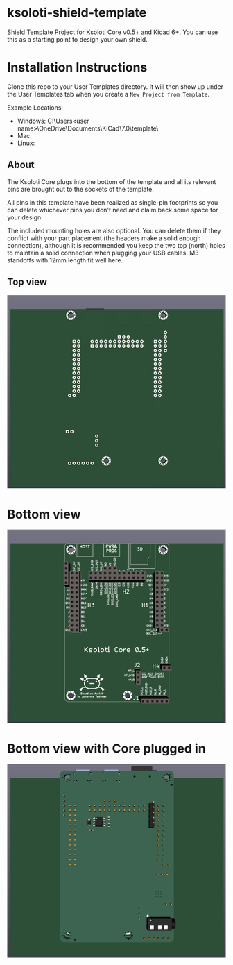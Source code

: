 # ksoloti-shield-template

Shield Template Project for Ksoloti Core v0.5+ and Kicad 6+. You can use this as a starting point to design your own shield.

# Installation Instructions

Clone this repo to your User Templates directory. It will then show up under the User Templates tab when you create a `New Project from Template`.

Example Locations:
 * Windows: C:\Users\<user name>\OneDrive\Documents\KiCad\7.0\template\
 * Mac:
 * Linux:

## About
The Ksoloti Core plugs into the bottom of the template and all its relevant pins are brought out to the sockets of the template.

All pins in this template have been realized as single-pin footprints so you can delete whichever pins you don't need and claim back some space for your design.

The included mounting holes are also optional. You can delete them if they conflict with your part placement (the headers make a solid enough connection), although it is recommended you keep the two top (north) holes to maintain a solid connection when plugging your USB cables. M3 standoffs with 12mm length fit well here.

##  Top view

![ksoloti_shield_template_top.png](/meta/ksoloti_shield_template_top.png)

# Bottom view

![ksoloti_shield_template_bottom.png](/meta/ksoloti_shield_template_bottom.png)

# Bottom view with Core plugged in

![ksoloti_shield_template_bottom_3d.png](/meta/ksoloti_shield_template_bottom_3d.png)
